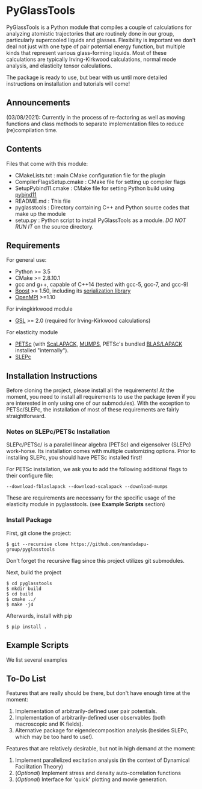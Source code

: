 # **PyGlassTools**

PyGlassTools is a Python module that compiles a couple of calculations for analyzing atomistic trajectories that are routinely done in our group, particularly supercooled liquids and glasses. Flexibility is important we don't deal not just with one type of pair potential energy function, but multiple kinds that represent various glass-forming liquids. Most of these calculations are typically Irving-Kirkwood calculations, normal mode analysis, and elasticity tensor calculations. 

The package is ready to use, but bear with us until more detailed instructions on installation and tutorials will come! 

## **Announcements**

(03/08/2021): Currently in the process of re-factoring as well as moving functions and class methods to separate implementation files to reduce (re)compilation time.

## **Contents** 

Files that come with this module:
 - CMakeLists.txt           : main CMake configuration file for the plugin
 - CompilerFlagsSetup.cmake : CMake file for setting up compiler flags
 - SetupPybind11.cmake      : CMake file for setting Python build using [pybind11](https://pybind11.readthedocs.io/en/stable/)
 - README.md                : This file
 - pyglasstools             : Directory containing C++ and Python source codes that make up the module
 - setup.py                 : Python script to install PyGlassTools as a module. *DO NOT RUN IT* on the source directory. 

## **Requirements**

For general use:
- Python >= 3.5
- CMake >= 2.8.10.1
- gcc and g++, capable of C++14 (tested with gcc-5, gcc-7, and gcc-9)
- [Boost](https://www.boost.org/) >= 1.50, including its [serialization library](https://www.boost.org/doc/libs/1_72_0/libs/serialization/doc/index.html) 
- [OpenMPI](https://www.open-mpi.org/) >=1.10

For irvingkirkwood module
- [GSL](https://www.gnu.org/software/gsl/) >= 2.0 (required for Irving-Kirkwood calculations)

For elasticity module
- [PETSc](https://www.mcs.anl.gov/petsc/) (with [ScaLAPACK](http://www.netlib.org/scalapack/), [MUMPS](http://mumps.enseeiht.fr/), PETSc's bundled [BLAS/LAPACK](https://bitbucket.org/petsc/pkg-fblaslapack/src/master/) installed "internally").
- [SLEPc](https://slepc.upv.es/)

## **Installation Instructions**

Before cloning the project, please install all the requirements! At the moment, you need to install all requirements to use the package (even if you are interested in only using one of our submodules). With the exception to PETSc/SLEPc, the installation of most of these requirements are fairly straightforward. 

### **Notes on SLEPc/PETSc Installation**

SLEPc/PETSc/ is a parallel linear algebra (PETSc) and eigensolver (SLEPc) work-horse. Its installation comes with multiple customizing options. Prior to installing SLEPc, you should have PETSc installed first!

For PETSc installation, we ask you to add the following additional flags to their configure file:
```console
--download-fblaslapack --download-scalapack --download-mumps
```
These are requirements are necessarry for the specific usage of the elasticity module in pyglasstools. (see **Example Scripts** section) 

### **Install Package**

First, git clone the project:
```console
$ git --recursive clone https://github.com/mandadapu-group/pyglasstools
```
Don't forget the recursive flag since this project utilizes git submodules. 

Next, build the project
```console
$ cd pyglasstools
$ mkdir build
$ cd build
$ cmake ../ 
$ make -j4
```

Afterwards, install with pip
```console
$ pip install .
```

## **Example Scripts**

We list several examples

## **To-Do List**

Features that are really should be there, but don't have enough time at the moment:
1. Implementation of arbitrarily-defined user pair potentials.
2. Implementation of arbitrarily-defined user observables (both macroscopic and IK fields).
3. Alternative package for eigendecomposition analysis (besides SLEPc, which may be too hard to use!).

Features that are relatively desirable, but not in high demand at the moment:
1. Implement parallelized excitation analysis (in the context of Dynamical Facilitation Theory) 
2. (*Optional*) Implement stress and density auto-correlation functions
3. (*Optional*) Interface for 'quick' plotting and movie generation. 
